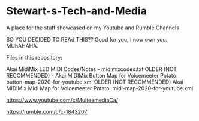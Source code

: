 # Stewart-s-Tech-and-Media
A place for the stuff showcased on my Youtube and Rumble Channels

SO YOU DECIDED TO REAd THIS?? Good for you, I now own you. MUhAHAHA.

Files in this repository:

Akai MidiMix LED MIDI Codes/Notes - midimixcodes.txt
OLDER (NOT RECOMMENDED) - Akai MIDIMix Button Map for Voicemeeter Potato: button-map-2020-for-youtube.xml
OLDER (NOT RECOMMENDED) Akai MIDIMix Midi Map for Voicemeeter Potato: midi-map-2020-for-youtube.xml


https://www.youtube.com/c/MulteemediaCa/

https://rumble.com/c/c-1843207
